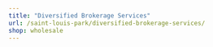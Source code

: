 ```yaml
---
title: "Diversified Brokerage Services"
url: /saint-louis-park/diversified-brokerage-services/
shop: wholesale
---
```

